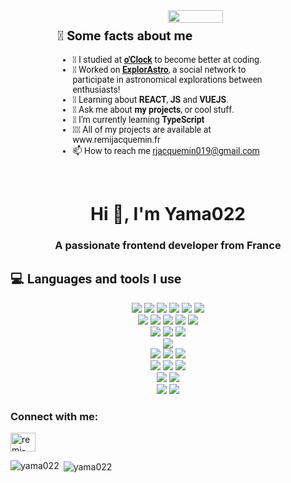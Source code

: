

<div style='font-family: "Roboto", sans-serif; display:flex;justify-content:space-around;align-items:center;'>
    <div style="width:70%">
          <img style="width:50%" align='right' src="https://media1.giphy.com/media/R6xi8dXsRhIjK/giphy.gif?cid=790b761179de3c29da8c3ac45ba2db520c7a9f11df4ddb3c&rid=giphy.gif&ct=g" /> 
        <h2 style='font-family: "Roboto", sans-serif; display:flex;align-items:center;'>🚀 Some facts about me</h2>
        <ul>
           <li>🔭 I studied at <a href="https://oclock.io/"><b>o'Clock</b></a> to become better at coding.</li>
            <li>🔨 Worked on <a href="http://explorastro.com"><b>ExplorAstro</b></a>, a social network to participate in astronomical explorations between enthusiasts!</li>
                <li>🧐 Learning about <strong>REACT</strong>, <strong>JS</strong> and <strong>VUEJS</strong>.</li>
            <li>💬 Ask me about <strong>my projects</strong>, or cool stuff.</li>
            <li> 🌱 I’m currently learning <strong> TypeScript </strong> </li>
            <li> 👨‍💻 All of my projects are available at www.remijacquemin.fr </li>
            <li> 📫 How to reach me <a href="mailto:rjacquemin019@gmail.com">rjacquemin019@gmail.com</a> </li>
        </ul>
    </div>
</div>
<br>


<h1 align="center">Hi 👋, I'm Yama022</h1>
<h3 align="center">A passionate frontend developer from France</h3>

<div align='center'>
        <h2 style='font-family: "Roboto", sans-serif; display:flex;align-items:center;'>💻 Languages and tools I use</h2>
        <img src="https://img.shields.io/badge/HTML5-E34F26?style=for-the-badge&logo=html5&logoColor=white" />
        <img src="https://img.shields.io/badge/React-20232A?style=for-the-badge&logo=react&logoColor=61DAFB" />
        <img src="https://img.shields.io/badge/Vue.js-35495E?style=for-the-badge&logo=vuedotjs&logoColor=4FC08D" />
        <img src="https://img.shields.io/badge/CSS3-1572B6?style=for-the-badge&logo=css3&logoColor=white" />
        <img src="https://img.shields.io/badge/Sass-CC6699?style=for-the-badge&logo=sass&logoColor=white" />
        <img src="https://img.shields.io/badge/Bulma-00D1B2?style=for-the-badge&logo=Bulma&logoColor=white" /><br>
        <img src="https://img.shields.io/badge/JavaScript-323330?style=for-the-badge&logo=javascript&logoColor=F7DF1E" />
        <img src="https://img.shields.io/badge/Node.js-339933?style=for-the-badge&logo=nodedotjs&logoColor=white" />
        <img src="https://img.shields.io/badge/npm-CB3837?style=for-the-badge&logo=npm&logoColor=white" />
        <img src="https://img.shields.io/badge/Yarn-2C8EBB?style=for-the-badge&logo=yarn&logoColor=white" />
        <img src="https://img.shields.io/badge/Express.js-000000?style=for-the-badge&logo=express&logoColor=white" /><br>
        <img src="https://img.shields.io/badge/json-5E5C5C?style=for-the-badge&logo=json&logoColor=white" />
        <img src="https://img.shields.io/badge/Markdown-000000?style=for-the-badge&logo=markdown&logoColor=white" />
        <img src="https://img.shields.io/badge/TypeScript-007ACC?style=for-the-badge&logo=typescript&logoColor=white" /><br>
        <img src="https://img.shields.io/badge/PostgreSQL-316192?style=for-the-badge&logo=postgresql&logoColor=white" /><br>
        <img src="https://img.shields.io/badge/Git-F05032?style=for-the-badge&logo=git&logoColor=white" />
        <img src="https://img.shields.io/badge/Insomnia-5849be?style=for-the-badge&logo=Insomnia&logoColor=white" />
        <img src="https://img.shields.io/badge/pgAdmin-316192?style=for-the-badge&logo=postgresql&logoColor=white" /><br>
        <img src="https://img.shields.io/badge/Heroku-430098?style=for-the-badge&logo=heroku&logoColor=white" />
        <img src="https://img.shields.io/badge/AWS-%23FF9900.svg?style=for-the-badge&logo=amazon-aws&logoColor=white" />
        <img src="https://img.shields.io/badge/Linux-FCC624?style=for-the-badge&logo=linux&logoColor=black" /><br>
        <img src="https://img.shields.io/badge/Visual_Studio_Code-0078D4?style=for-the-badge&logo=visual%20studio%20code&logoColor=white" />
        <img src="https://img.shields.io/badge/Adobe%20Photoshop-31A8FF?style=for-the-badge&logo=Adobe%20Photoshop&logoColor=black" /><br>
        <img src="https://img.shields.io/badge/Netflix-E50914?style=for-the-badge&logo=netflix&logoColor=white" />
        <img src="https://img.shields.io/badge/Uber_Eats-5FB709?style=for-the-badge&logo=uber-eats&logoColor=white" />
</div>


<h3 align="left">Connect with me:</h3>
<p align="left">
<a href="https://linkedin.com/in/remi-jacquemin" target="blank"><img align="center" src="https://raw.githubusercontent.com/rahuldkjain/github-profile-readme-generator/master/src/images/icons/Social/linked-in-alt.svg" alt="remi-jacquemin" height="30" width="40" /></a>
</p>

<p><img align="left" src="https://github-readme-stats.vercel.app/api/top-langs?username=yama022&show_icons=true&locale=en&layout=compact" alt="yama022" /></p>

<p>&nbsp;<img align="center" src="https://github-readme-stats.vercel.app/api?username=yama022&show_icons=true&locale=en" alt="yama022" /></p>
